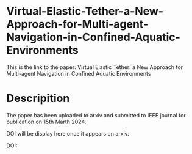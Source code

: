# Virtual-Elastic-Tether-a-New-Approach-for-Multi-agent-Navigation-in-Confined-Aquatic-Environments
This is the link to the paper: Virtual Elastic Tether: a New Approach for Multi-agent Navigation in Confined Aquatic Environments
# Descripition
The paper has been uploaded to arxiv and submitted to IEEE journal for publication on 15th Marth 2024.  

DOI will be display here once it appears on arxiv.

DOI: 
